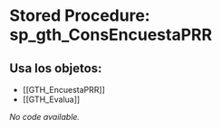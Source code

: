 # Stored Procedure: sp_gth_ConsEncuestaPRR

## Usa los objetos:
- [[GTH_EncuestaPRR]]
- [[GTH_Evalua]]

*No code available.*
